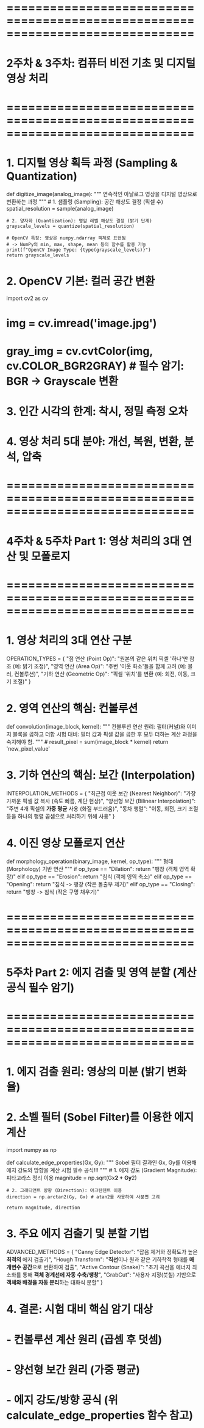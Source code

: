 # ==============================================================================
# 2주차 & 3주차: 컴퓨터 비전 기초 및 디지털 영상 처리
# ==============================================================================

# 1. 디지털 영상 획득 과정 (Sampling & Quantization)
def digitize_image(analog_image):
    """
    연속적인 아날로그 영상을 디지털 영상으로 변환하는 과정
    """
    # 1. 샘플링 (Sampling): 공간 해상도 결정 (픽셀 수)
    spatial_resolution = sample(analog_image) 
    
    # 2. 양자화 (Quantization): 명암 레벨 해상도 결정 (밝기 단계)
    grayscale_levels = quantize(spatial_resolution)
    
    # OpenCV 특징: 영상은 numpy.ndarray 객체로 표현됨
    # -> NumPy의 min, max, shape, mean 등의 함수를 활용 가능
    print(f"OpenCV Image Type: {type(grayscale_levels)}")
    return grayscale_levels

# 2. OpenCV 기본: 컬러 공간 변환
import cv2 as cv
# img = cv.imread('image.jpg')
# gray_img = cv.cvtColor(img, cv.COLOR_BGR2GRAY) # 필수 암기: BGR -> Grayscale 변환

# 3. 인간 시각의 한계: 착시, 정밀 측정 오차

# 4. 영상 처리 5대 분야: 개선, 복원, 변환, 분석, 압축

# ==============================================================================
# 4주차 & 5주차 Part 1: 영상 처리의 3대 연산 및 모폴로지
# ==============================================================================

# 1. 영상 처리의 3대 연산 구분
OPERATION_TYPES = {
    "점 연산 (Point Op)": "원본의 같은 위치 픽셀 '하나'만 참조 (예: 밝기 조정)",
    "영역 연산 (Area Op)": "주변 '이웃 화소'들을 함께 고려 (예: 블러, 컨볼루션)",
    "기하 연산 (Geometric Op)": "픽셀 '위치'를 변환 (예: 회전, 이동, 크기 조절)"
}

# 2. 영역 연산의 핵심: 컨볼루션
def convolution(image_block, kernel):
    """
    컨볼루션 연산 원리: 필터(커널)와 이미지 블록을 곱하고 더함
    시험 대비: 필터 값과 픽셀 값을 곱한 후 모두 더하는 계산 과정을 숙지해야 함.
    """
    # result_pixel = sum(image_block * kernel)
    return 'new_pixel_value'

# 3. 기하 연산의 핵심: 보간 (Interpolation)
INTERPOLATION_METHODS = {
    "최근접 이웃 보간 (Nearest Neighbor)": "가장 가까운 픽셀 값 복사 (속도 빠름, 계단 현상)",
    "양선형 보간 (Bilinear Interpolation)": "주변 4개 픽셀의 **가중 평균** 사용 (화질 부드러움)",
    "동차 행렬": "이동, 회전, 크기 조절 등을 하나의 행렬 곱셈으로 처리하기 위해 사용"
}

# 4. 이진 영상 모폴로지 연산
def morphology_operation(binary_image, kernel, op_type):
    """
    형태(Morphology) 기반 연산
    """
    if op_type == "Dilation":
        return "팽창 (객체 영역 확장)"
    elif op_type == "Erosion":
        return "침식 (객체 영역 축소)"
    elif op_type == "Opening":
        return "침식 -> 팽창 (작은 돌출부 제거)"
    elif op_type == "Closing":
        return "팽창 -> 침식 (작은 구멍 채우기)"

# ==============================================================================
# 5주차 Part 2: 에지 검출 및 영역 분할 (계산 공식 필수 암기)
# ==============================================================================

# 1. 에지 검출 원리: 영상의 미분 (밝기 변화율)

# 2. 소벨 필터 (Sobel Filter)를 이용한 에지 계산
import numpy as np

def calculate_edge_properties(Gx, Gy):
    """
    Sobel 필터 결과인 Gx, Gy를 이용해 에지 강도와 방향을 계산
    시험 필수 공식!!!
    """
    # 1. 에지 강도 (Gradient Magnitude): 피타고라스 정리 이용
    magnitude = np.sqrt(Gx**2 + Gy**2)
    
    # 2. 그래디언트 방향 (Direction): 아크탄젠트 이용
    direction = np.arctan2(Gy, Gx) # atan2를 사용하여 사분면 고려
    
    return magnitude, direction

# 3. 주요 에지 검출기 및 분할 기법
ADVANCED_METHODS = {
    "Canny Edge Detector": "잡음 제거와 정확도가 높은 **최적의** 에지 검출기",
    "Hough Transform": "**직선**이나 원과 같은 기하학적 형태를 **매개변수 공간**으로 변환하여 검출",
    "Active Contour (Snake)": "초기 곡선을 에너지 최소화를 통해 **객체 경계선에 자동 수축/팽창**",
    "GrabCut": "사용자 지정(붓칠) 기반으로 **객체와 배경을 자동 분리**하는 대화식 분할"
}

# 4. 결론: 시험 대비 핵심 암기 대상
# - 컨볼루션 계산 원리 (곱셈 후 덧셈)
# - 양선형 보간 원리 (가중 평균)
# - 에지 강도/방향 공식 (위 calculate_edge_properties 함수 참고)
